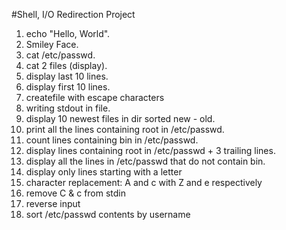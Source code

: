 #Shell, I/O Redirection Project
1. echo "Hello, World".
2. Smiley Face.
3. cat /etc/passwd.
4. cat 2 files (display).
5. display last 10 lines.
6. display first 10 lines.
7. createfile with escape characters
8. writing stdout in file.
12. display 10 newest files in dir sorted new - old.
15. print all the lines containing root in /etc/passwd.
16. count lines containing bin in /etc/passwd.
17. display lines containing root in /etc/passwd + 3 trailing lines.
18. display all the lines in /etc/passwd that do not contain bin.
19. display only lines starting with a letter
20. character replacement: A and c with Z and e respectively
21. remove C & c from stdin
22. reverse input
23. sort /etc/passwd contents by username
